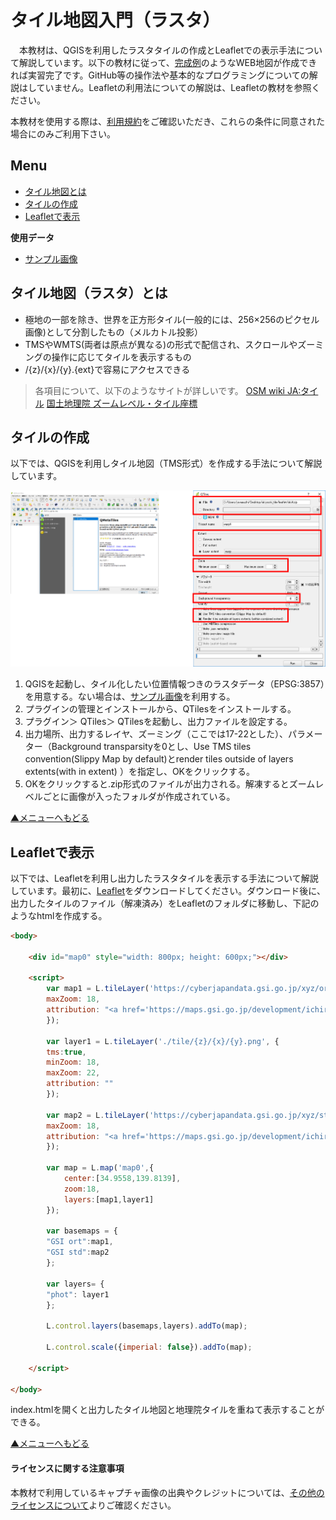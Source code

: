 # タイル地図入門（ラスタ）
　本教材は、QGISを利用したラスタタイルの作成とLeafletでの表示手法について解説しています。以下の教材に従って、[完成例](https://yamauchi-inochu.github.io/tile-test/index.html)のようなWEB地図が作成できれば実習完了です。GitHub等の操作法や基本的なプログラミングについての解説はしていません。Leafletの利用法についての解説は、Leafletの教材を参照ください。

本教材を使用する際は、[利用規約]をご確認いただき、これらの条件に同意された場合にのみご利用下さい。

**Menu**
------
* [タイル地図とは](#タイル地図とは)
* [タイルの作成](#タイルの作成)
* [Leafletで表示](#leafletで表示)

**使用データ**

* [サンプル画像]

## タイル地図（ラスタ）とは
- 極地の一部を除き、世界を正方形タイル(一般的には、256×256のピクセル画像)として分割したもの（メルカトル投影）
- TMSやWMTS(両者は原点が異なる)の形式で配信され、スクロールやズーミングの操作に応じてタイルを表示するもの
- /{z}/{x}/{y}.{ext}で容易にアクセスできる

> 各項目について、以下のようなサイトが詳しいです。
> [OSM wiki JA:タイル](https://wiki.openstreetmap.org/wiki/JA:%E3%82%BF%E3%82%A4%E3%83%AB)
> [国土地理院 ズームレベル・タイル座標](https://maps.gsi.go.jp/development/siyou.html)


## タイルの作成
以下では、QGISを利用しタイル地図（TMS形式）を作成する手法について解説しています。

![ratertile](./pic/rastertile_pic1.png)

1. QGISを起動し、タイル化したい位置情報つきのラスタデータ（EPSG:3857）を用意する。ない場合は、[サンプル画像]を利用する。
2. プラグインの管理とインストールから、QTilesをインストールする。
3. プラグイン＞ QTiles＞ QTilesを起動し、出力ファイルを設定する。
4. 出力場所、出力するレイヤ、ズーミング（ここでは17-22とした）、パラメーター（Background transparsityを0とし、Use TMS tiles convention(Slippy Map by default)とrender tiles outside of layers extents(with in extent) ）を指定し、OKをクリックする。
5. OKをクリックすると.zip形式のファイルが出力される。解凍するとズームレベルごとに画像が入ったフォルダが作成されている。

[▲メニューへもどる]

## Leafletで表示
以下では、Leafletを利用し出力したラスタタイルを表示する手法について解説しています。最初に、[Leaflet](https://leafletjs.com/)をダウンロードしてください。ダウンロード後に、出力したタイルのファイル（解凍済み）をLeafletのフォルダに移動し、下記のようなhtmlを作成する。

```html
<body>

	<div id="map0" style="width: 800px; height: 600px;"></div>

	<script>
		var map1 = L.tileLayer('https://cyberjapandata.gsi.go.jp/xyz/ort/{z}/{x}/{y}.jpg', {
		maxZoom: 18,
		attribution: "<a href='https://maps.gsi.go.jp/development/ichiran.html' target='_blank'>地理院タイル</a>"
		});

		var layer1 = L.tileLayer('./tile/{z}/{x}/{y}.png', {
		tms:true,
		minZoom: 18,
		maxZoom: 22,
		attribution: ""
		});

		var map2 = L.tileLayer('https://cyberjapandata.gsi.go.jp/xyz/std/{z}/{x}/{y}.png', {
		maxZoom: 18,
		attribution: "<a href='https://maps.gsi.go.jp/development/ichiran.html' target='_blank'>地理院タイル</a>"
		});

		var map = L.map('map0',{
			center:[34.9558,139.8139],
			zoom:18,
			layers:[map1,layer1]
		});

		var basemaps = {
		"GSI ort":map1,
		"GSI std":map2
		};

		var layers= {
		"phot": layer1
		};

		L.control.layers(basemaps,layers).addTo(map);

		L.control.scale({imperial: false}).addTo(map);

	</script>

</body>

```

index.htmlを開くと出力したタイル地図と地理院タイルを重ねて表示することができる。

[▲メニューへもどる]


#### ライセンスに関する注意事項
本教材で利用しているキャプチャ画像の出典やクレジットについては、[その他のライセンスについて]よりご確認ください。

[その他のライセンスについて]:../../license.md
[サンプル画像]:https://github.com/gis-oer/datasets/raw/master/raster/sunayama.tif
[▲メニューへもどる]:./rastertile.md#Menu
[利用規約]:../../../policy.md
[利用規約]:../../../policy.md
[その他のライセンスについて]:../../license.md
[よくある質問とエラー]:../../questions/questions.md

[GISの基本概念]:../../00/00.md
[QGISビギナーズマニュアル]:../../QGIS/QGIS.md
[GRASSビギナーズマニュアル]:../../GRASS/GRASS.md
[リモートセンシングとその解析]:../../06/06.md
[既存データの地図データと属性データ]:../../07/07.md
[空間データ]:../../08/08.md
[空間データベース]:../../09/09.md
[空間データの統合・修正]:../../10/10.md
[基本的な空間解析]:../../11/11.md
[ネットワーク分析]:../../12/12.md
[領域分析]:../../13/13.md
[点データの分析]:../../14/14.md
[ラスタデータの分析]:../../15/15.md
[傾向面分析]:../../16/16.md
[空間的自己相関]:../../17/17.md
[空間補間]:../../18/18.md
[空間相関分析]:../../19/19.md
[空間分析におけるスケール]:../../20/20.md
[視覚的伝達]:../../21/21.md
[参加型GISと社会貢献]:../../26/26.md

[地理院地図]:https://maps.gsi.go.jp
[e-Stat]:https://www.e-stat.go.jp/
[国土数値情報]:http://nlftp.mlit.go.jp/ksj/
[基盤地図情報]:http://www.gsi.go.jp/kiban/
[地理院タイル]:http://maps.gsi.go.jp/development/ichiran.html

[課題ページ_QGISビギナーズマニュアル]:../../tasks/t_qgis_entry.md
[課題ページ_GRASSビギナーズマニュアル]:../../tasks/t_grass_entry.md
[課題ページ_リモートセンシングとその解析]:../../tasks/t_06.md
[課題ページ_既存データの地図データと属性データ]:../../tasks/t_07.md
[課題ページ_空間データ]:../../tasks/t_08.md
[課題ページ_空間データベース]:../../tasks/t_09.md
[課題ページ_空間データの統合・修正]:../../tasks/t_10.md
[課題ページ_基本的な空間解析]:../../tasks/t_11.md
[課題ページ_ネットワーク分析]:../../tasks/t_12.md
[課題ページ_基本的な空間解析]:../../tasks/t_13.md
[課題ページ_点データの分析]:../../tasks/t_14.md
[課題ページ_ラスタデータの分析]:../../tasks/t_15.md
[課題ページ_空間補間]:../../tasks/t_18.md
[課題ページ_視覚的伝達]:../../tasks/t_21.md
[課題ページ_参加型GISと社会貢献]:../../tasks/t_26.md
